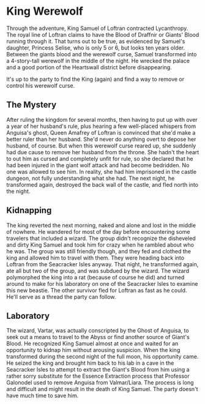 # King Werewolf
Through the adventure, King Samuel of Loftran contracted Lycanthropy. The royal line of Loftran claims to have the Blood of Draffnir or Giants' Blood running through it. That turns out to be true, as evidenced by Samuel's daughter, Princess Selise, who is only 5 or 6, but looks ten years older. Between the giants blood and the werewolf curse, Samuel transformed into a 4-story-tall werewolf in the middle of the night. He wrecked the palace and a good portion of the Heartswall district before disappearing.

It's up to the party to find the King (again) and find a way to remove or control his werewolf curse.

## The Mystery
After ruling the kingdom for several months, then having to put up with over a year of her husband's rule, plus hearing a few well-placed whispers from Anguisa's ghost, Queen Amafrey of Loftran is convinced that she'd make a better ruler than her husband. She'd never do anything overt to depose her husband, of course. But when this werewolf curse reared up, she suddenly had due cause to remove her husband from the throne. She hadn't the heart to out him as cursed and completely unfit for rule, so she declared that he had been injured in the giant wolf attack and had become bedridden. No one was allowed to see him. In reality, she had him imprisoned in the castle dungeon, not fully understanding what she had. The next night, he transformed again, destroyed the back wall of the castle, and fled north into the night.

## Kidnapping
The king reverted the next morning, naked and alone and lost in the middle of nowhere. He wandered for most of the day before encountering some travelers that included a wizard. The group didn't recognize the disheveled and dirty King Samuel and took him for crazy when he rambled about who he was. The group was still friendly though, and they fed and clothed the king and allowed him to travel with them. They were heading back into Loftran from the Seacracker Isles anyway. That night, he transformed again, ate all but two of the group, and was subdued by the wizard. The wizard polymorphed the king into a rat (because of course he did) and turned around to make for his laboratory on one of the Seacracker Isles to examine this new beastie. The other survivor fled for Loftran as fast as he could. He'll serve as a thread the party can follow.

## Laboratory
The wizard, Vartar, was actually conscripted by the Ghost of Anguisa, to seek out a means to travel to the Abyss or find another source of Giant's Blood. He recognized King Samuel almost at once and waited for an opportunity to kidnap him without arousing suspicion. When the king transformed during the second night of the full moon, his opportunity came. He seized the king and brought him back to his lab in a cave in the Seacracker Isles to attempt to extract the Giant's Blood from him using a rather sorry substitute for the Essence Extraction process that Professor Galonodel used to remove Anguisa from Valmar/Liara. The process is long and difficult and might result in the death of King Samuel. The party doesn't have much time to save him.
